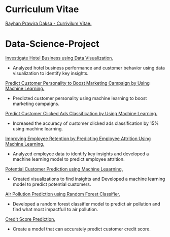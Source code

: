 # Curriculum Vitae
[Rayhan Prawira Daksa - Currivilum Vitae.](https://drive.google.com/file/d/1Fi--tKuPGrXzdzJjh2DWlwVBCiybN8Fh/view?usp=sharing)


# Data-Science-Project

[Investigate Hotel Business using Data Visualization.](https://github.com/RayhanDaksa/Data-Science-Project/tree/main/Investigate%20Hotel%20Business%20using%20Data%20Visualization)
- Analyzed hotel business performance and customer behavior using data visualization to identify key insights.

[Predict Customer Personality to Boost Marketing Campaign by Using Machine Learning.]()
- Predicted customer personality using machine learning to boost marketing campaigns.

[Predict Customer Clicked Ads Classification by Using Machine Learning.]([https://github.com/RayhanDaksa/Data-Science-Project/tree/main/Predict%20Customer%20Clicked%20Ads%20Classification%20by%20Using%20Machine%20Learning)
- Increased the accuracy of customer clicked ads classification by 15% using machine learning.

[Improving Employee Retention by Predicting Employee Attrition Using Machine Learning.]([https://github.com/RayhanDaksa/Data-Science-Project/tree/main/Improving%20Employee%20Retention%20by%20Predicting%20Employee%20Attrition%20Using%20Machine%20Learning)
- Analyzed employee data to identify key insights and developed a machine learning model to predict employee attrition.

[Potential Customer Prediction using Machine Leaarning.](https://github.com/RayhanDaksa/Data-Science-Project/tree/main/Potential%20Customer%20Prediction%20using%20Machine%20Leaarning)
- Created visualizations to find insights and Developed a machine learning model to predict potential customers.

[Air Pollution Prediction using Random Forest Classifier.](https://github.com/RayhanDaksa/Data-Science-Project/tree/main/Air%20Pollution%20Prediction%20using%20Random%20Forest%20Classifier)
- Developed a random forest classifier model to predict air pollution and find what most impactfull to air pollution.

[Credit Score Prediction.](https://github.com/RayhanDaksa/Data-Science-Project/tree/main/Credit%20Score)
- Create a model that can accurately predict customer credit score.





